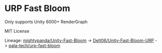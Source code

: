 URP Fast Bloom
==============

Only supports Unity 6000+ RenderGraph

MIT License

Lineage: [mightypanda/Unity-Fast-Bloom](https://github.com/mightypanda/Unity-Fast-Bloom) -> [Delt06/Unity-Fast-Bloom-URP](https://github.com/Delt06/Unity-Fast-Bloom-URP) -> [pala-tech/urp-fast-bloom](https://github.com/pala-tech/urp-fast-bloom)
